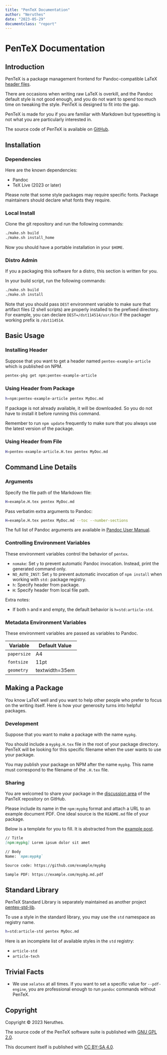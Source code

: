 ```yaml
---
title: "PenTeX Documentation"
author: "Neruthes"
date: "2023-05-29"
documentclass: "report"
---
```



# PenTeX Documentation


## Introduction

PenTeX is a package management frontend for Pandoc-compatible LaTeX [header files](https://pandoc.org/MANUAL.html#option--include-in-header).

There are occasions when writing raw LaTeX is overkill, and the Pandoc default style is not good enough,
and you do not want to spend too much time on tweaking the style.
PenTeX is designed to fit into the gap.

PenTeX is made for you if you are familiar with Markdown
but typesetting is not what you are particularly interested in.

The source code of PenTeX is available on [GitHub](https://github.com/neruthes/pentex).







## Installation

### Dependencies

Here are the known dependencies:

- Pandoc
- TeX Live (2023 or later)

Please note that some style packages may require specific fonts.
Package maintainers should declare what fonts they require.

### Local Install

Clone the git repository and run the following commands:

```sh
./make.sh build
./make.sh install_home
```

Now you should have a portable installation in your `$HOME`.

### Distro Admin

If you a packaging this software for a distro,
this section is written for you.

In your build script, run the following commands:

```sh
./make.sh build
./make.sh install
```

Note that you should pass `DEST` environment variable to make sure that artifact files (2 shell scripts) are properly installed
to the prefixed directory.
For example, you can declare `DEST=/dst114514/usr/bin` if the packager working prefix is `/dst114514`.







## Basic Usage

### Installing Header

Suppose that you want to get a header named `pentex-example-article` which is published on NPM.

```sh
pentex-pkg get npm:pentex-example-article
```

### Using Header from Package

```sh
h=npm:pentex-example-article pentex MyDoc.md
```

If package is not already available, it will be downloaded.
So you do not have to install it before running this command.

Remember to run `npm update` frequently to make sure that you always use the latest version of the package.

### Using Header from File

```sh
H=pentex-example-article.H.tex pentex MyDoc.md
```








## Command Line Details

### Arguments

Specify the file path of the Markdown file:

```sh
H=example.H.tex pentex MyDoc.md
```

Pass verbatim extra arguments to Pandoc:

```sh
H=example.H.tex pentex MyDoc.md --toc --number-sections
```

The full list of Pandoc arguments are available in [Pandoc User Manual](https://pandoc.org/MANUAL.html).

### Controlling Environment Variables

These environment variables control the behavior of `pentex`.

- `nomake`: Set `y` to prevent automatic Pandoc invocation. Instead, print the generated command only.
- `NO_AUTO_INST`: Set `y` to prevent automatic invocation of `npm install` when working with `std:` package registry.
- `h`: Specify header from package.
- `H`: Specify header from local file path.

Extra notes:

- If both `h` and `H` and empty, the default behavior is `h=std:article-std`.

### Metadata Environment Variables

These environment variables are passed as variables to Pandoc.

| Variable    | Default Value |
| ----------- | ------------- |
| `papersize` | A4            |
| `fontsize`  | 11pt          |
| `geometry`  | textwidth=35em          |









## Making a Package

You know LaTeX well and you want to help other people who prefer to focus on the writing itself.
Here is how your generosity turns into helpful packages.

### Development

Suppose that you want to make a package with the name `mypkg`.

You should include a `mypkg.H.tex` file in the root of your package directory.
PenTeX will be looking for this specific filename when the user wants to use your package.

You may publish your package on NPM after the name `mypkg`.
This name must correspond to the filename of the `.H.tex` file.

### Sharing

You are welcomed to share your package in the
[discussion area](https://github.com/neruthes/pentex/discussions/categories/show-and-tell)
of the PanTeX repository on GitHub.

Please include its name in the `npm:mypkg` format and
attach a URL to an example document PDF.
One ideal source is the `README.md` file of your package.

Below is a template for you to fill.
It is abstracted from the [example post](https://github.com/neruthes/pentex/discussions/2).

```markdown
// Title
[npm:mypkg] Lorem ipsum dolor sit amet

// Body
Name: `npm:mypkg`

Source code: https://github.com/example/mypkg

Sample PDF: https://example.com/mypkg.md.pdf
```





## Standard Library

PenTeX Standard Library is separately maintained as another project [pentex-std-lib](https://github.com/neruthes/pentex-std-lib).

To use a style in the standard library, you may use the `std` namespace as registry name.

```sh
h=std:article-std pentex MyDoc.md
```

Here is an incomplete list of available styles in the `std` registry:

- `article-std`
- `article-tech`






## Trivial Facts

- We use `xelatex` at all times. If you want to set a specific value for `--pdf-engine`, you are professional enough to run `pandoc` commands without PenTeX.







## Copyright

Copyright &copy; 2023 Neruthes.

The source code of the PenTeX software suite is published with [GNU GPL 2.0](https://www.gnu.org/licenses/old-licenses/gpl-2.0.html).

This document itself is published with [CC BY-SA 4.0](https://creativecommons.org/licenses/by-sa/4.0/).
